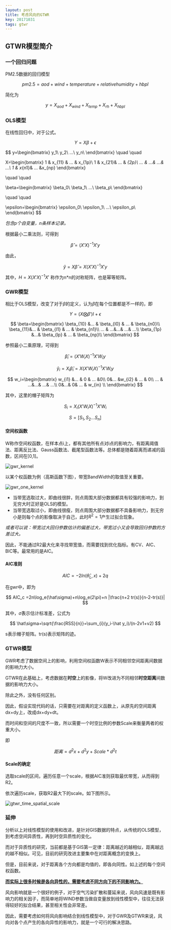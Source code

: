 ```yaml
---
layout: post
title: 考虑风向的GTWR
key: 20171031
tags: gtwr
---
```


## GTWR模型简介

### 一个回归问题

PM2.5数据的回归模型

$$
pm2.5 = aod + wind + temperature + relativehumidity + hbpl
$$

简化为

$$
y = X_{aod} + X_{wind} + X_{temp} + X_{rh} + X_{hbpl}
$$

### OLS模型

在线性回归中，对于公式。

$$
Y =X  \beta + \epsilon
$$


$$
y=\begin{bmatrix}
y_1\\ 
y_2\\ 
...\\ 
y_n\\ 
\end{bmatrix}   \quad \quad     

X=\begin{bmatrix}
1 & x_{11} & ... & x_{1p}\\ 
1 &  x_{21}&  ... &  _{2p}\\ 
... &  ...&  ...& ...\\ 
1 &  x_{n1}& ... &x_{np} 
\end{bmatrix}

\quad \quad   

\beta=\begin{bmatrix}
\beta_0\\ 
\beta_1\\ 
...\\ 
\beta_p\\ 
\end{bmatrix}

\quad \quad   

\epsilon=\begin{bmatrix}
\epsilon_0\\ 
\epsilon_1\\ 
...\\ 
\epsilon_p\\ 
\end{bmatrix}
$$

*包含p个自变量，n条样本记录。*

根据最小二乘法则，可得到

$$
\hat\beta = (X'X)^{-1}X' y
$$

由此，

$$
\hat y=X\hat \beta=X (X'X)^{-1}X' y
$$

其中，$H=X (X'X)^{-1}X'$ 称作为n*n的对称矩阵，也是幂等矩阵。

### GWR模型

相比于OLS模型，改变了对于$\beta$的定义，认为$\beta$在每个位置都是不一样的，即


$$
Y =(X  \bigotimes \beta') I + \epsilon
$$

$$
\beta=\begin{bmatrix}
\beta_{10} &... & \beta_{l0} & ... & \beta_{n0}\\ 
\beta_{11}&... & \beta_{l1} & ... & \beta_{n1}\\ 
... &  ...&...&  ...& ...\\ 
\beta_{1p} &...& \beta_{lp} & ... & \beta_{np}\\  
\end{bmatrix}
$$

参照最小二乘原理，可得到

$$
\hat\beta_i = (X'W_iX)^{-1}X'W_i y
$$

$$
\hat y_i=X_i\hat \beta_i=X (X'W_iX)^{-1}X'W_i  y
$$

$$
w_i=\begin{bmatrix}
w_{i1} &... & 0 & ... &0\\ 
0&... &w_{i2} & ... & 0\\ 
... &  ...&...&  ...& ...\\ 
0&...& 0& ... & w_{in} \\  
\end{bmatrix}
$$

其中，这里的帽子矩阵为

$$
S_i =X_i (X'W_iX)^{-1}X'W_i
$$

$$
S = [S_1,S_2...S_n]
$$

#### 空间权函数

W称作空间权函数，在样本点i上，都有其他所有点对i点的影响力，有距离阈值法、距离反比法、Gauss函数法、截尾型函数法等。总体都是随着距离而递减的函数，区间在[0,1]。

![gwr_kernel](https://raw.githubusercontent.com/xwhsky/xwhsky.github.io/master/images/_posts/gwr_kernel.png)

以某个权函数为例（高斯函数下图），带宽BandWidth的取值至关重要。

![gwr_one_kernel](https://raw.githubusercontent.com/xwhsky/xwhsky.github.io/master/images/_posts/gwr_one_kernel.png)

- 当带宽选取过大，即曲线很胖，则点周围大部分数据都具有较强的影响力，到无穷大时正好是OLS的模型。
- 当带宽选取过小，即曲线很瘦，则点周围大部分数据都不具备影响力，到无穷小是则每个点的影像取决于自己，此时$R^2=1$产生过拟合现象。

*或者可以说：带宽过大回归参数估计的偏差过大，带宽过小又会导致回归参数的方差过大。*

因此，不能通过R2最大化来寻找带宽值，而需要找到优化指标。有CV、AIC、BIC等。最常用的是AIC。

#### AIC准则

$$
AIC=-2ln(\hat\theta_L,x)+2q
$$

在gwr中，即为

$$
AIC_c =2n\log_e(\hat\sigma)+n\log_e(2\pi)+n |\frac{n+2 tr(s)}{n-2-tr(s)}|
$$

其中，$\hat\sigma$表示估计标准差，公式为


$$
\hat\sigma=\sqrt{\frac{RSS}{n}}=\sum_{i}(y_i-\hat y_i)/(n-2v1+v2)
$$


s表示帽子矩阵。tr(s)表示矩阵的迹。

### GTWR模型

GWR考虑了数据空间上的影响，利用空间权函数W表示不同相邻空间距离间数据的影响力大小。

GTWR在此基础上，考虑数据在**时空**上的影像，将W改进为不同相邻**时空距离**间数据的影响力大小。

除此之外，没有任何区别。

因此，假设实现代码的话，只需要在对距离的定义函数上，从原先的空间距离dx+dy上，改成dx+dy+dt。

而时间和空间的尺度不一致，所以需要一个时空比例的参数Scale来衡量两者的权重大小。

即

$$
距离=d^2x+d^2y+Scale*d^2t
$$

#### Scale的确定

选取scale的区间，遍历任意一个scale，根据AIC准则获取最优带宽，从而得到R2。

依次遍历scale，获取R2最大下的scale。如下图所示。

![gtwr_time_spatial_scale](https://raw.githubusercontent.com/xwhsky/xwhsky.github.io/master/images/_posts/gtwr_time_spatial_scale.png)

### 延伸

分析以上对线性模型的使用和改进，是针对GIS数据的特点，从传统的OLS模型，到考虑空间异质性，再到时空异质性的变化。

而对于异质性的研究，当前都是基于GIS第一定律：距离越近的越相似，距离越远的越不相似。可见，目前的研究改进主要集中在对距离概念的变换上。

但是，目前来说，对于距离各个方向都是均值的，即各向同性。如上述的每个空间权函数。

**<u>而实际上很多时候是各向异性的，需要考虑不同方向下的不同影响力。</u>**

风向影响就是一个很好的例子，对于空气污染扩散和蔓延来说，风向风速是既有影响力的相关因子，而简单地将WIND参数当做自变量放到线性模型中，往往无法获得较好的拟合结果，甚至相关性会非常差。

因此，需要考虑如何将风向影响结合到线性模型中，对于GWR及GTWR来说，风向对各个点产生的各向异性的影响力，就是一个可行的解决思路。